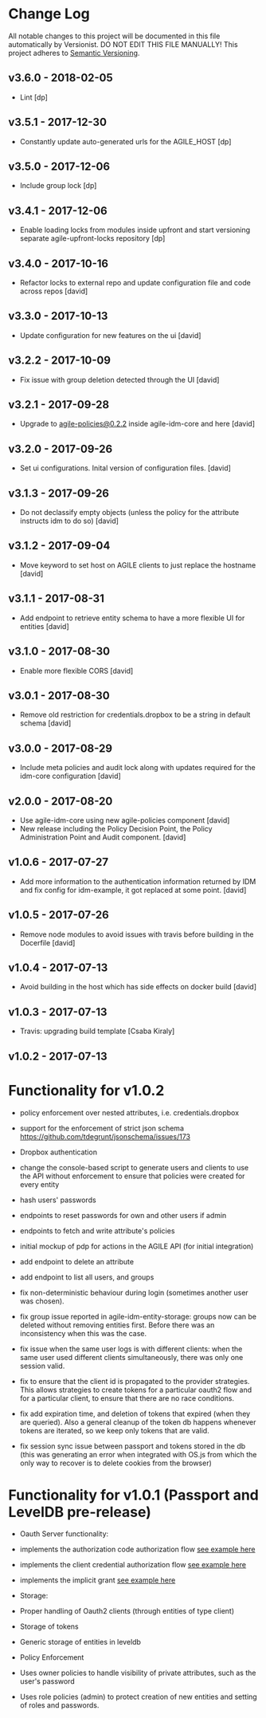 # Change Log

All notable changes to this project will be documented in this file
automatically by Versionist. DO NOT EDIT THIS FILE MANUALLY!
This project adheres to [Semantic Versioning](http://semver.org/).

## v3.6.0 - 2018-02-05

* Lint [dp]

## v3.5.1 - 2017-12-30

* Constantly update auto-generated urls for the AGILE_HOST [dp]

## v3.5.0 - 2017-12-06

* Include group lock [dp]

## v3.4.1 - 2017-12-06

* Enable loading locks from modules inside upfront and start versioning separate agile-upfront-locks repository [dp]

## v3.4.0 - 2017-10-16

* Refactor locks to external repo and update configuration file and code across repos [david]

## v3.3.0 - 2017-10-13

* Update configuration for new features on the ui [david]

## v3.2.2 - 2017-10-09

* Fix issue with group deletion detected through the UI [david]

## v3.2.1 - 2017-09-28

* Upgrade to agile-policies@0.2.2 inside agile-idm-core and here [david]

## v3.2.0 - 2017-09-26

* Set ui configurations. Inital version of configuration files. [david]

## v3.1.3 - 2017-09-26

* Do not declassify empty objects (unless the policy for the attribute instructs idm to do so) [david]

## v3.1.2 - 2017-09-04

* Move keyword to set host on AGILE clients to just replace the hostname [david]

## v3.1.1 - 2017-08-31

* Add endpoint to retrieve entity schema to have a more flexible UI for entities [david]

## v3.1.0 - 2017-08-30

* Enable more flexible CORS [david]

## v3.0.1 - 2017-08-30

* Remove old restriction for credentials.dropbox to be a string in default schema [david]

## v3.0.0 - 2017-08-29

* Include meta policies and audit lock along with updates required for the idm-core configuration [david]

## v2.0.0 - 2017-08-20

* Use agile-idm-core using new agile-policies component [david]
* New release including the Policy Decision Point, the Policy Administration Point and Audit component. [david]

## v1.0.6 - 2017-07-27

* Add more information to the authentication information returned by IDM and fix config for idm-example, it got replaced at some point. [david]

## v1.0.5 - 2017-07-26

* Remove node modules to avoid issues with travis before building in the Docerfile [david]

## v1.0.4 - 2017-07-13

* Avoid building in the host which has side effects on docker build [david]

## v1.0.3 - 2017-07-13

* Travis: upgrading build template [Csaba Kiraly]

## v1.0.2 - 2017-07-13

# Functionality for v1.0.2


 * policy enforcement over nested attributes, i.e. credentials.dropbox
 * support for the  enforcement of strict json schema https://github.com/tdegrunt/jsonschema/issues/173
 * Dropbox authentication
 * change the console-based script to generate users and clients to use the API without enforcement to ensure that policies were created for every entity
 * hash users' passwords
 * endpoints to reset passwords for own and other users if admin
 * endpoints to fetch and write attribute's policies
 * initial mockup of pdp for actions in the AGILE API (for initial integration)
 * add endpoint to delete an attribute
 * add endpoint to list all users, and groups
 * fix non-deterministic behaviour during login (sometimes another user was chosen).

  * fix group issue reported in agile-idm-entity-storage: groups now can be deleted without removing entities first. Before there was an inconsistency when this was the case.

 * fix issue when the same user logs is with different clients: when the same user used different clients simultaneously, there was only one session valid.

 * fix to ensure that the client id is propagated to the provider strategies. This allows strategies to create tokens for a particular oauth2 flow and for a particular client, to ensure that there are no race conditions.

 * fix add expiration time, and deletion of tokens that expired (when they are queried). Also a general cleanup of the token db happens whenever tokens are iterated, so we keep only tokens that are valid.

 * fix session sync issue between passport and tokens stored in the db (this was generating an error when integrated with OS.js from which the only way to recover is to delete cookies from the browser)

# Functionality for v1.0.1 (Passport and LevelDB pre-release)


* Oauth Server functionality:
 * implements the authorization code authorization flow [see example here](https://github.com/Agile-IoT/agile-idm-oauth2-client-example)
 * implements the client credential authorization flow [see example here](https://github.com/Agile-IoT/agile-idm-examples/tree/master/client-credentials)
 * implements the implicit grant [see example here](https://github.com/Agile-IoT/agile-idm-examples/tree/master/implicit)

* Storage:
 * Proper handling of Oauth2 clients (through entities of type client)
 * Storage of tokens
 * Generic storage of entities in leveldb


* Policy Enforcement
 * Uses owner policies to handle visibility of private attributes, such as the user's password
 * Uses role policies (admin) to protect creation of new entities and setting of roles and passwords.
